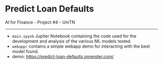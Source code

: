 # Predict Loan Defaults
AI for Finance - Project #4 - UniTN

<hr />

- `main.ipynb` Jupiter Notebook containing the code used for the development and analysis of the various ML models tested.
- `webapp/` contains a simple webapp demo for interacting with the best model found.
- demo: https://predict-loan-defaults.onrender.com/
